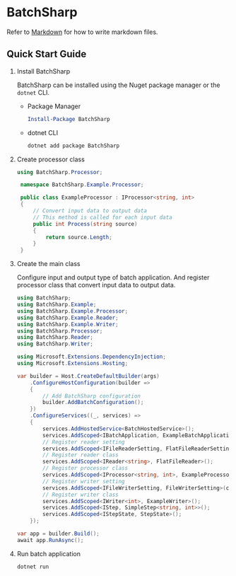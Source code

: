 # BatchSharp

Refer to [Markdown](http://daringfireball.net/projects/markdown/) for how to write markdown files.

## Quick Start Guide

1. Install BatchSharp

    BatchSharp can be installed using the Nuget package manager or the `dotnet` CLI.

    - Package Manager

        ```powershell
        Install-Package BatchSharp
        ```

    - dotnet CLI

        ```bash
        dotnet add package BatchSharp
        ```

2. Create processor class

   ```csharp
   using BatchSharp.Processor;

    namespace BatchSharp.Example.Processor;

    public class ExampleProcessor : IProcessor<string, int>
    {
        // Convert input data to output data
        // This method is called for each input data
        public int Process(string source)
        {
            return source.Length;
        }
    }
   ```

3. Create the main class

    Configure input and output type of batch application.
    And register processor class that convert input data to output data.

    ```csharp
    using BatchSharp;
    using BatchSharp.Example;
    using BatchSharp.Example.Processor;
    using BatchSharp.Example.Reader;
    using BatchSharp.Example.Writer;
    using BatchSharp.Processor;
    using BatchSharp.Reader;
    using BatchSharp.Writer;

    using Microsoft.Extensions.DependencyInjection;
    using Microsoft.Extensions.Hosting;

    var builder = Host.CreateDefaultBuilder(args)
        .ConfigureHostConfiguration(builder =>
        {
            // Add BatchSharp configuration
            builder.AddBatchConfiguration();
        })
        .ConfigureServices((_, services) =>
        {
            services.AddHostedService<BatchHostedService>();
            services.AddScoped<IBatchApplication, ExampleBatchApplication>();
            // Register reader setting
            services.AddScoped<IFileReaderSetting, FlatFileReaderSetting>( c => new FlatFileReaderSetting("input.txt"));
            // Register reader class
            services.AddScoped<IReader<string>, FlatFileReader>();
            // Register processor class
            services.AddScoped<IProcessor<string, int>, ExampleProcessor>();
            // Register writer setting
            services.AddScoped<IFileWriterSetting, FileWriterSetting>(c => new FileWriterSetting("output.txt"));
            // Register writer class
            services.AddScoped<IWriter<int>, ExampleWriter>();
            services.AddScoped<IStep, SimpleStep<string, int>>();
            services.AddScoped<IStepState, StepState>();
        });

    var app = builder.Build();
    await app.RunAsync();
    ```

4. Run batch application

    ```bash
    dotnet run
    ```
